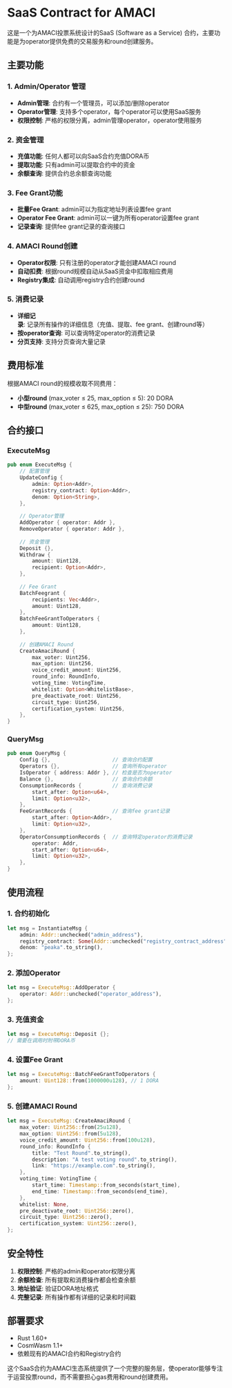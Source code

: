 # SaaS Contract for AMACI

这是一个为AMACI投票系统设计的SaaS (Software as a Service) 合约，主要功能是为operator提供免费的交易服务和round创建服务。

## 主要功能

### 1. Admin/Operator 管理
- **Admin管理**: 合约有一个管理员，可以添加/删除operator
- **Operator管理**: 支持多个operator，每个operator可以使用SaaS服务
- **权限控制**: 严格的权限分离，admin管理operator，operator使用服务

### 2. 资金管理
- **充值功能**: 任何人都可以向SaaS合约充值DORA币
- **提取功能**: 只有admin可以提取合约中的资金
- **余额查询**: 提供合约总余额查询功能

### 3. Fee Grant功能
- **批量Fee Grant**: admin可以为指定地址列表设置fee grant
- **Operator Fee Grant**: admin可以一键为所有operator设置fee grant
- **记录查询**: 提供fee grant记录的查询接口

### 4. AMACI Round创建
- **Operator权限**: 只有注册的operator才能创建AMACI round
- **自动扣费**: 根据round规模自动从SaaS资金中扣取相应费用
- **Registry集成**: 自动调用registry合约创建round

### 5. 消费记录
- **详细记录**: 记录所有操作的详细信息（充值、提取、fee grant、创建round等）
- **按operator查询**: 可以查询特定operator的消费记录
- **分页支持**: 支持分页查询大量记录

## 费用标准

根据AMACI round的规模收取不同费用：
- **小型round** (max_voter ≤ 25, max_option ≤ 5): 20 DORA
- **中型round** (max_voter ≤ 625, max_option ≤ 25): 750 DORA

## 合约接口

### ExecuteMsg

```rust
pub enum ExecuteMsg {
    // 配置管理
    UpdateConfig {
        admin: Option<Addr>,
        registry_contract: Option<Addr>,
        denom: Option<String>,
    },
    
    // Operator管理
    AddOperator { operator: Addr },
    RemoveOperator { operator: Addr },
    
    // 资金管理
    Deposit {},
    Withdraw {
        amount: Uint128,
        recipient: Option<Addr>,
    },
    
    // Fee Grant
    BatchFeegrant {
        recipients: Vec<Addr>,
        amount: Uint128,
    },
    BatchFeeGrantToOperators {
        amount: Uint128,
    },
    
    // 创建AMACI Round
    CreateAmaciRound {
        max_voter: Uint256,
        max_option: Uint256,
        voice_credit_amount: Uint256,
        round_info: RoundInfo,
        voting_time: VotingTime,
        whitelist: Option<WhitelistBase>,
        pre_deactivate_root: Uint256,
        circuit_type: Uint256,
        certification_system: Uint256,
    },
}
```

### QueryMsg

```rust
pub enum QueryMsg {
    Config {},                    // 查询合约配置
    Operators {},                 // 查询所有operator
    IsOperator { address: Addr }, // 检查是否为operator
    Balance {},                   // 查询合约余额
    ConsumptionRecords {          // 查询消费记录
        start_after: Option<u64>,
        limit: Option<u32>,
    },
    FeeGrantRecords {             // 查询fee grant记录
        start_after: Option<Addr>,
        limit: Option<u32>,
    },
    OperatorConsumptionRecords {  // 查询特定operator的消费记录
        operator: Addr,
        start_after: Option<u64>,
        limit: Option<u32>,
    },
}
```

## 使用流程

### 1. 合约初始化
```rust
let msg = InstantiateMsg {
    admin: Addr::unchecked("admin_address"),
    registry_contract: Some(Addr::unchecked("registry_contract_address")),
    denom: "peaka".to_string(),
};
```

### 2. 添加Operator
```rust
let msg = ExecuteMsg::AddOperator {
    operator: Addr::unchecked("operator_address"),
};
```

### 3. 充值资金
```rust
let msg = ExecuteMsg::Deposit {};
// 需要在调用时附带DORA币
```

### 4. 设置Fee Grant
```rust
let msg = ExecuteMsg::BatchFeeGrantToOperators {
    amount: Uint128::from(1000000u128), // 1 DORA
};
```

### 5. 创建AMACI Round
```rust
let msg = ExecuteMsg::CreateAmaciRound {
    max_voter: Uint256::from(25u128),
    max_option: Uint256::from(5u128),
    voice_credit_amount: Uint256::from(100u128),
    round_info: RoundInfo {
        title: "Test Round".to_string(),
        description: "A test voting round".to_string(),
        link: "https://example.com".to_string(),
    },
    voting_time: VotingTime {
        start_time: Timestamp::from_seconds(start_time),
        end_time: Timestamp::from_seconds(end_time),
    },
    whitelist: None,
    pre_deactivate_root: Uint256::zero(),
    circuit_type: Uint256::zero(),
    certification_system: Uint256::zero(),
};
```

## 安全特性

1. **权限控制**: 严格的admin和operator权限分离
2. **余额检查**: 所有提取和消费操作都会检查余额
3. **地址验证**: 验证DORA地址格式
4. **完整记录**: 所有操作都有详细的记录和时间戳

## 部署要求

- Rust 1.60+
- CosmWasm 1.1+
- 依赖现有的AMACI合约和Registry合约

这个SaaS合约为AMACI生态系统提供了一个完整的服务层，使operator能够专注于运营投票round，而不需要担心gas费用和round创建费用。 